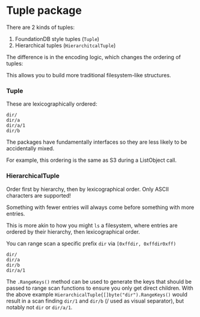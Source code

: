 # Tuple package

There are 2 kinds of tuples:

1. FoundationDB style tuples (`Tuple`)
2. Hierarchical tuples (`HierarchitcalTuple`)

The difference is in the encoding logic, which changes the ordering of tuples:

This allows you to build more traditional filesystem-like structures.

### Tuple

These are lexicographically ordered:

```
dir/
dir/a
dir/a/1
dir/b
```

The packages have fundamentally interfaces so they are less likely to be accidentally mixed.

For example, this ordering is the same as S3 during a ListObject call.

### HierarchicalTuple

Order first by hierarchy, then by lexicographical order. Only ASCII characters are supported!

Something with fewer entries will always come before something with more entries.

This is more akin to how you might `ls` a filesystem, where entries are ordered by their hierarchy, then lexicographical order.

You can range scan a specific prefix `dir` via `[0xffdir, 0xffdir0xff)`

```
dir/
dir/a
dir/b
dir/a/1
```

The `.RangeKeys()` method can be used to generate the keys that should be passed to range scan functions to ensure you only get direct children. With the above example `HierarchicalTuple{[]byte("dir").RangeKeys()` would result in a scan finding `dir/1` and `dir/b` (/ used as visual separator), but notably not `dir` or `dir/a/1`.